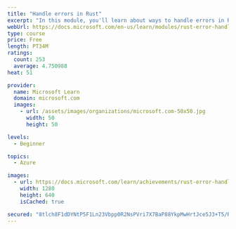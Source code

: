 ```yaml
---
title: "Handle errors in Rust"
excerpt: "In this module, you'll learn about ways to handle errors in Rust."
webUrl: https://docs.microsoft.com/en-us/learn/modules/rust-error-handling/
type: course
price: Free
length: PT34M
ratings:
  count: 253
  average: 4.750988
heat: 51

provider:
  name: Microsoft Learn
  domain: microsoft.com
  images:
    - url: /assets/images/organizations/microsoft.com-50x50.jpg
      width: 50
      height: 50

levels:
  - Beginner

topics:
  - Azure

images:
  - url: https://docs.microsoft.com/learn/achievements/rust-error-handling-social.png
    width: 1280
    height: 640
    isCached: true

secured: "8tlch8F1dDYNtP5F1Ln23Vbpp0R2NsPVri7X7BaP88YkpMwHrtJce5J3+T5/RISFqI0TFoNVrPUE0CJsSnu1+m/AHMEqG2TXP9LzxjdMZj1J5R3KIJl5UIFcVvLDH1f58i7ZutmbPCEdDw0p76LX+Y4IDZUyQm3kLLAFrRvIi+0UJl1rFwZSe0EAzF8lKCFXR01q0khR+tRa/7Imt4/TvN4g8991OGuXLo/uC/r79Eex1EVKCbA5KP6vbV20LFrKSQ9n37b6xoi+Zn0oy9Y4/CJVCrUwwz9mjR8VrPuYBPXFnuoT7EUY6cGp68FFbMBRccg/KhZEJ0bv2Y1cLn77QUbE2aWd7vI16PT0zl5qSfzTA3DDUQ9J+SQ77H3Wn5dD8jc8yjPbSwIyLHFEgCYBMsDIgDXRZJVmp3RnNw0WMdg=;OYNuTuonUy2qussTbS+eDw=="
---
```


